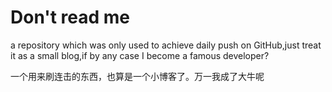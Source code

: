 # Don't read me

a repository which was only used to achieve daily push on GitHub,just treat it as a small blog,if by any case I become a famous developer?

一个用来刷连击的东西，也算是一个小博客了。万一我成了大牛呢
